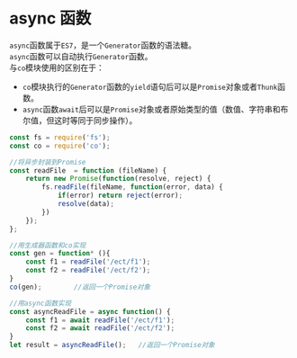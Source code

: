 # async 函数
`async`函数属于`ES7`，是一个`Generator`函数的语法糖。  
`async`函数可以自动执行`Generator`函数。  
与`co`模块使用的区别在于：
- `co`模块执行的`Generator`函数的`yield`语句后可以是`Promise`对象或者`Thunk`函数。
- `async`函数`await`后可以是`Promise`对象或者原始类型的值（数值、字符串和布尔值，但这时等同于同步操作）。

```javascript
const fs = require('fs');
const co = require('co');

//将异步封装到Promise
const readFile  = function (fileName) {
    return new Promise(function(resolve, reject) {
        fs.readFile(fileName, function(error, data) {
            if(error) return reject(error);
            resolve(data);
        })
    });
};

//用生成器函数和co实现
const gen = function* (){
    const f1 = readFile('/ect/f1');
    const f2 = readFile('/ect/f2');
}
co(gen);        //返回一个Promise对象

//用async函数实现
const asyncReadFile = async function() {
    const f1 = await readFile('/ect/f1');
    const f2 = await readFile('/ect/f2');
}
let result = asyncReadFile();   //返回一个Promise对象
```